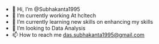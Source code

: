 - 👋 Hi, I’m @Subhakanta1995
- 🔭 I’m currently working At hcltech
- 🌱 I’m currently learning new skills on enhancing my skills
- 💞️ I’m looking to Data Analysis 
- 📫 How to reach me das.subhakanta1995@gmail.com

<!---
Subhakanta1995/Subhakanta1995 is a ✨ special ✨ repository because its `README.md` (this file) appears on your GitHub profile.
You can click the Preview link to take a look at your changes.
--->
